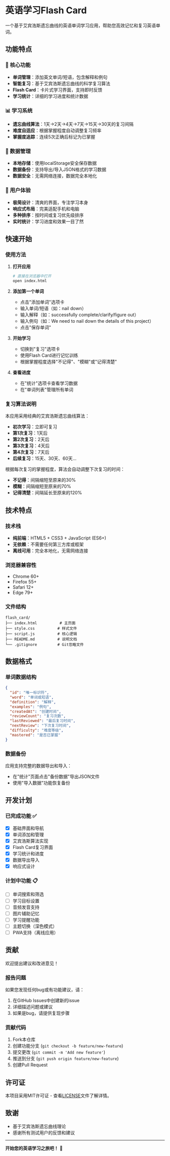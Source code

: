 # 英语学习Flash Card

一个基于艾宾浩斯遗忘曲线的英语单词学习应用，帮助您高效记忆和复习英语单词。

## 功能特点

### 🎯 核心功能
- **单词管理**：添加英文单词/短语，包含解释和例句
- **智能复习**：基于艾宾浩斯遗忘曲线的科学复习算法
- **Flash Card**：卡片式学习界面，支持即时反馈
- **学习统计**：详细的学习进度和统计数据

### 📊 学习系统
- **遗忘曲线算法**：1天→2天→4天→7天→15天→30天的复习间隔
- **难度自适应**：根据掌握程度自动调整复习频率
- **掌握度追踪**：连续5次正确后标记为已掌握

### 💾 数据管理
- **本地存储**：使用localStorage安全保存数据
- **数据备份**：支持导出/导入JSON格式的学习数据
- **数据安全**：无需网络连接，数据完全本地化

### 🎨 用户体验
- **极简设计**：清爽的界面，专注学习本身
- **响应式布局**：完美适配手机和电脑
- **多种排序**：按时间或复习优先级排序
- **实时统计**：学习进度和效果一目了然

## 快速开始

### 使用方法

1. **打开应用**
   ```bash
   # 直接在浏览器中打开
   open index.html
   ```

2. **添加第一个单词**
   - 点击"添加单词"选项卡
   - 输入单词/短语（如：nail down）
   - 输入解释（如：successfully complete/clarify/figure out）
   - 输入例句（如：We need to nail down the details of this project）
   - 点击"保存单词"

3. **开始学习**
   - 切换到"复习"选项卡
   - 使用Flash Card进行记忆训练
   - 根据掌握程度选择"不记得"、"模糊"或"记得清楚"

4. **查看进度**
   - 在"统计"选项卡查看学习数据
   - 在"单词列表"管理所有单词

### 复习算法说明

本应用采用经典的艾宾浩斯遗忘曲线算法：

- **初次学习**：立即可复习
- **第1次复习**：1天后
- **第2次复习**：2天后
- **第3次复习**：4天后
- **第4次复习**：7天后
- **后续复习**：15天、30天、60天...

根据每次复习的掌握程度，算法会自动调整下次复习的时间：
- **不记得**：间隔缩短至原来的30%
- **模糊**：间隔缩短至原来的70%
- **记得清楚**：间隔延长至原来的120%

## 技术特点

### 技术栈
- **纯前端**：HTML5 + CSS3 + JavaScript (ES6+)
- **无依赖**：不需要任何第三方库或框架
- **离线可用**：完全本地化，无需网络连接

### 浏览器兼容性
- Chrome 60+
- Firefox 55+
- Safari 12+
- Edge 79+

### 文件结构
```
flash_card/
├── index.html          # 主页面
├── style.css          # 样式文件
├── script.js          # 核心逻辑
├── README.md          # 说明文档
└── .gitignore         # Git忽略文件
```

## 数据格式

### 单词数据结构
```json
{
  "id": "唯一标识符",
  "word": "单词或短语",
  "definition": "解释",
  "examples": "例句",
  "createdAt": "创建时间",
  "reviewCount": "复习次数",
  "lastReviewed": "最后复习时间",
  "nextReview": "下次复习时间",
  "difficulty": "难度等级",
  "mastered": "是否已掌握"
}
```

### 数据备份
应用支持完整的数据导出和导入：
- 在"统计"页面点击"备份数据"导出JSON文件
- 使用"导入数据"功能恢复备份

## 开发计划

### 已完成功能 ✅
- [x] 基础界面和导航
- [x] 单词添加和管理
- [x] 艾宾浩斯算法实现
- [x] Flash Card复习界面
- [x] 学习统计和进度
- [x] 数据导出导入
- [x] 响应式设计

### 计划中功能 📋
- [ ] 单词搜索和筛选
- [ ] 学习目标设置
- [ ] 音频发音支持
- [ ] 图片辅助记忆
- [ ] 学习提醒功能
- [ ] 主题切换（深色模式）
- [ ] PWA支持（离线应用）

## 贡献

欢迎提出建议和改进意见！

### 报告问题
如果您发现任何bug或有功能建议，请：
1. 在GitHub Issues中创建新的issue
2. 详细描述问题或建议
3. 如果是bug，请提供复现步骤

### 贡献代码
1. Fork本仓库
2. 创建功能分支 (`git checkout -b feature/new-feature`)
3. 提交更改 (`git commit -m 'Add new feature'`)
4. 推送到分支 (`git push origin feature/new-feature`)
5. 创建Pull Request

## 许可证

本项目采用MIT许可证 - 查看[LICENSE](LICENSE)文件了解详情。

## 致谢

- 基于艾宾浩斯遗忘曲线理论
- 感谢所有测试用户的反馈和建议

---

**开始您的英语学习之旅吧！** 🚀